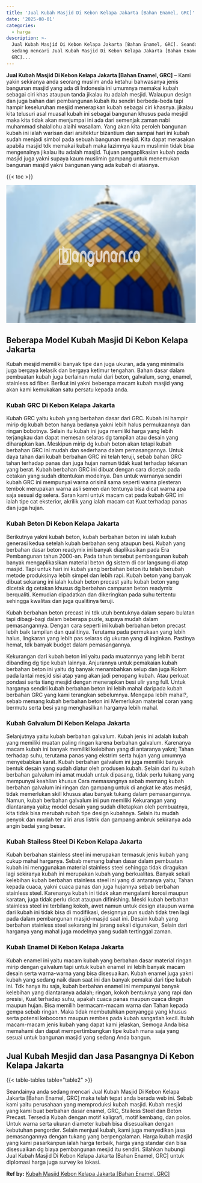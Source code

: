 ```yaml
---
title: 'Jual Kubah Masjid Di Kebon Kelapa Jakarta [Bahan Enamel, GRC]'
date: '2025-08-01'
categories:
  - harga
description: >-
  Jual Kubah Masjid Di Kebon Kelapa Jakarta [Bahan Enamel, GRC]. Seandainya anda
  sedang mencari Jual Kubah Masjid Di Kebon Kelapa Jakarta [Bahan Enamel,
  GRC]...
---
```


**Jual Kubah Masjid Di Kebon Kelapa Jakarta \[Bahan Enamel, GRC\]** – Kami yakin sekiranya anda seorang muslim anda ketahui bahwasanya jenis bangunan masjid yang ada di Indonesia ini umumnya memakai kubah sebagai ciri khas ataupun tanda jikalau itu adalah mesjid. Walaupun design dan juga bahan dari pembangunan kubah itu sendiri berbeda-beda tapi hampir keseluruhan mesjid menerapkan kubah sebagai ciri khasnya. jikalau kita telusuri asal muasal kubah ini sebagai bangunan khusus pada mesjid maka kita tidak akan menjumpai ini ada dari semenjak zaman nabi muhammad shalallohu alaihi wasallam. Yang akan kita peroleh bangunan kubah ini ialah warisan dari arsitektur bizantium dan sampai hari ini kubah sudah menjadi simbol pada sebuah bangunan mesjid. Kita dapat merasakan apabila masjid tdk memakai kubah maka lazimnya kaum muslimin tidak bisa mengenalnya jikalau itu adalah masjid. Tujuan pengaplikasian kubah pada masjid juga yakni supaya kaum muslimin gampang untuk menemukan bangunan masjid yakni bangunan yang ada kubah di atasnya.

{{< toc >}}

![Jual Kubah Masjid Di Kebon Kelapa Jakarta [Bahan Enamel, GRC]](/images/jual-kubah-masjid-45.png)

## Beberapa Model Kubah Masjid Di Kebon Kelapa Jakarta

Kubah mesjid memiliki banyak tipe dan juga ukuran, ada yang minimalis juga bergaya kelasik dan bergaya ketimur tengahan. Bahan dasar dalam pembuatan kubah juga berlainan mulai dari beton, galvalum, seng, enamel, stainless sd fiber. Berikut ini yakni beberapa macam kubah masjid yang akan kami kemukakan satu persatu kepada anda.

### Kubah GRC Di Kebon Kelapa Jakarta

Kubah GRC yaitu kubah yang berbahan dasar dari GRC. Kubah ini hampir mirip dg kubah beton hanya bedanya yakni lebih halus permukaannya dan ringan bobotnya. Selain itu kubah ini juga memiliki harga yang lebih terjangkau dan dapat memesan selaras dg tampilan atau desain yang diharapkan kan. Meskipun mirip dg kubah beton akan tetapi kubah berbahan GRC ini mudah dan sederhana dalam pemasangannya. Untuk daya tahan dari kubah berbahan GRC ini telah teruji, sebab bahan GRC tahan terhadap panas dan juga hujan namun tidak kuat terhadap tekanan yang berat. Kubah berbahan GRC ini dibuat dengan cara dicetak pada cetakan yang sudah ditentukan modelnya. Dan untuk warnanya sendiri kubah GRC ini mempunyai warna orisinil sama seperti warna plesteran tembok merupakan warna asli semen dan tentunya bisa dicat warna apa saja sesuai dg selera. Saran kami untuk macam cat pada kubah GRC ini ialah tipe cat eksterior, akrilik yang ialah macam cat Kuat terhadap panas dan juga hujan.

### Kubah Beton Di Kebon Kelapa Jakarta

Berikutnya yakni kubah beton, kubah berbahan beton ini ialah kubah generasi kedua setelah kubah berbahan seng ataupun besi. Kubah yang berbahan dasar beton readymix ini banyak diaplikasikan pada Era Pembangunan tahun 2000-an. Pada tahun tersebut pembangunan kubah banyak mengaplikasikan material beton dg sistem di cor langsung di atap masjid. Tapi untuk hari ini kubah yang berbahan beton itu telah berubah metode produksinya lebih simpel dan lebih rapi. Kubah beton yang banyak dibuat sekarang ini ialah kubah beton precast yaitu kubah beton yang dicetak dg cetakan khusus dg berbahan campuran beton readymix berqualiti. Kemudian dipadatkan dan dikeringkan pada suhu tertentu sehingga kwalitas dan juga qualitinya teruji.

Kubah berbahan beton precast ini tdk utuh bentuknya dalam separo bulatan tapi dibagi-bagi dalam beberapa puzle, supaya mudah dalam pemasangannya. Dengan cara seperti ini kubah berbahan beton precast lebih baik tampilan dan qualitinya. Terutama pada permukaan yang lebih halus, lingkaran yang lebih pas selaras dg ukuran yang di inginkan. Pastinya hemat, tdk banyak budget dalam pemasangannya.

Kekurangan dari kubah beton ini yaitu pada muatannya yang lebih berat dibanding dg tipe kubah lainnya. Anjurannya untuk pemakaian kubah berbahan beton ini yaitu dg banyak menambahkan selup dan juga Kolom pada lantai mesjid sisi atap yang akan jadi penopang kubah. Atau perkuat pondasi serta tiang mesjid dengan menerapkan besi ulir yang full. Untuk harganya sendiri kubah berbahan beton ini lebih mahal daripada kubah berbahan GRC yang kami terangkan sebelumnya. Mengapa lebih mahal?, sebab memang kubah berbahan beton ini Memerlukan material coran yang bermutu serta besi yang menghasilkan harganya lebih mahal.

### Kubah Galvalum Di Kebon Kelapa Jakarta

Selanjutnya yaitu kubah berbahan galvalum. Kubah jenis ini adalah kubah yang memiliki muatan paling ringan karena berbahan galvalum. Karenanya macam kubah ini banyak memiliki kelebihan yang di antaranya yakni; Tahan terhadap suhu, terutama panas yang ekstrim serta hujan yang umumnya menyebabkan karat. Kubah berbahan galvalum ini juga memiliki banyak bentuk desain yang sudah diatur oleh produsen kubah. Selain dari itu kubah berbahan galvalum ini amat mudah untuk dipasang, tidak perlu tukang yang mempunyai keahlian khusus Cara memasangnya sebab memang kubah berbahan galvalum ini ringan dan gampang untuk di angkat ke atas mesjid, tidak memerlukan skill khusus atau banyak tukang dalam pemasangannya. Namun, kubah berbahan galvalum ini pun memiliki Kekurangan yang diantaranya yaitu; model desain yang sudah ditetapkan oleh pembuatnya, kita tidak bisa merubah rubah tipe design kubahnya. Selain itu mudah penyok dan mudah ter aliri arus listrik dan gampang ambruk sekiranya ada angin badai yang besar.

### Kubah Stailess Steel Di Kebon Kelapa Jakarta

Kubah berbahan stainless steel ini merupakan termasuk jenis kubah yang cukup mahal harganya. Sebab memang bahan dasar dalam pembuatan kubah ini menggunakan material stainless steel sehingga tidak diragukan lagi sekiranya kubah ini merupakan kubah yang berkualitas. Banyak sekali kelebihan kubah berbahan stainless steel ini yang di antaranya yaitu; Tahan kepada cuaca, yakni cuaca panas dan juga hujannya sebab berbahan stainless steel. Karenanya kubah ini tidak akan mengalami korosi maupun karatan, juga tidak perlu dicat ataupun difinishing. Meski kubah berbahan stainless steel ini terbilang kokoh, awet namun untuk design ataupun warna dari kubah ini tidak bisa di modifikasi, designnya pun sudah tidak tren lagi pada dalam pembangunan masjid-masjid saat ini. Desain kubah yang berbahan stainless steel sekarang ini jarang sekali digunakan, Selain dari harganya yang mahal juga modelnya yang sudah tertinggal zaman.

### Kubah Enamel Di Kebon Kelapa Jakarta

Kubah enamel ini yaitu macam kubah yang berbahan dasar material ringan mirip dengan galvalum tapi untuk kubah enamel ini lebih banyak macam desain serta warna-warna yang bisa disesuaikan. Kubah enamel juga yakni kubah yang sedang naik daun saat ini dan banyak pemakai dari tipe kubah ini. Tdk hanya itu saja, kubah berbahan enamel ini mempunyai banyak kelebihan yang diantaranya adalah; ringan, kokoh bentuknya yang rapi dan presisi, Kuat terhadap suhu, apakah cuaca panas maupun cuaca dingin maupun hujan. Bisa memilih bermacam-macam warna dan Tahan kepada gempa sebab ringan. Maka tidak membutuhkan penyangga yang khusus serta potensi kebocoran maupun rembes pada kubah sangatlah kecil. Itulah macam-macam jenis kubah yang dapat kami jelaskan, Semoga Anda bisa memahami dan dapat mempertimbangkan tipe kubah mana saja yang sesuai untuk bangunan masjid yang sedang Anda bangun.

## Jual Kubah Mesjid dan Jasa Pasangnya Di Kebon Kelapa Jakarta

{{< table-tables table="table2" >}}

Seandainya anda sedang mencari Jual Kubah Masjid Di Kebon Kelapa Jakarta \[Bahan Enamel, GRC\] maka telah tepat anda berada web ini. Sebab kami yaitu perusahaan yang memproduksi kubah masjid. Kubah mesjid yang kami buat berbahan dasar enamel, GRC, Stailess Steel dan Beton Precast. Tersedia Kubah dengan motif kaligrafi, motif kembang, dan polos. Untuk warna serta ukuran diameter kubah bisa disesuaikan dengan kebutuhan pengorder. Selain menjual kubah, kami juga menyedikan jasa pemasangannya dengan tukang yang berpengalaman. Harga kubah masjid yang kami pasarkanpun ialah harga terbaik, harga yang standar dan bisa disesuaikan dg biaya pembangunan mesjid itu sendiri. Silahkan hubungi Jual Kubah Masjid Di Kebon Kelapa Jakarta \[Bahan Enamel, GRC\] untuk diplomasi harga juga survey ke lokasi.

**Ref by:** [Kubah Masjid Kebon Kelapa Jakarta [Bahan Enamel, GRC]](https://id.wikipedia.org/wiki/Kubah)

